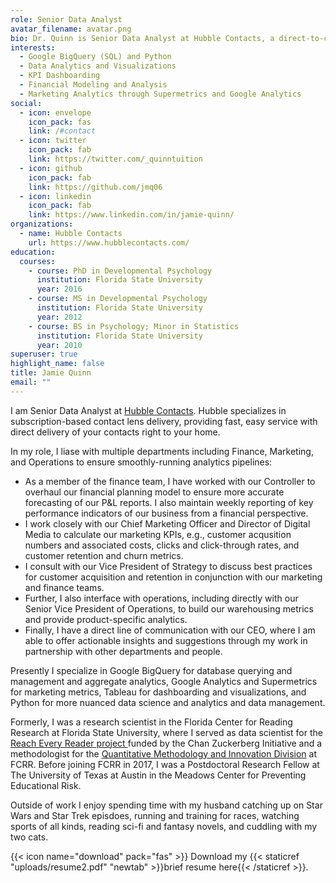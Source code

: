 ```yaml
---
role: Senior Data Analyst
avatar_filename: avatar.png
bio: Dr. Quinn is Senior Data Analyst at Hubble Contacts, a direct-to-consumer contact lens company specializing in subscription-based contact lens delivery.
interests:
  - Google BigQuery (SQL) and Python
  - Data Analytics and Visualizations
  - KPI Dashboarding
  - Financial Modeling and Analysis
  - Marketing Analytics through Supermetrics and Google Analytics
social:
  - icon: envelope
    icon_pack: fas
    link: /#contact
  - icon: twitter
    icon_pack: fab
    link: https://twitter.com/_quinntuition
  - icon: github
    icon_pack: fab
    link: https://github.com/jmq06
  - icon: linkedin
    icon_pack: fab
    link: https://www.linkedin.com/in/jamie-quinn/
organizations:
  - name: Hubble Contacts
    url: https://www.hubblecontacts.com/
education:
  courses:
    - course: PhD in Developmental Psychology
      institution: Florida State University
      year: 2016
    - course: MS in Developmental Psychology
      institution: Florida State University
      year: 2012
    - course: BS in Psychology; Minor in Statistics
      institution: Florida State University
      year: 2010
superuser: true
highlight_name: false
title: Jamie Quinn
email: ""
---
```


I am Senior Data Analyst at [Hubble Contacts](https://www.hubblecontacts.com/). Hubble specializes in subscription-based contact lens delivery, providing fast, easy service with direct delivery of your contacts right to your home. 

In my role, I liase with multiple departments including Finance, Marketing, and Operations to ensure smoothly-running analytics pipelines:
- As a member of the finance team, I have worked with our Controller to overhaul our financial planning model to ensure more accurate forecasting of our P&L reports. I also maintain weekly reporting of key performance indicators of our business from a financial perspective.
- I work closely with our Chief Marketing Officer and Director of Digital Media to calculate our marketing KPIs, e.g., customer acqusition numbers and associated costs, clicks and click-through rates, and customer retention and churn metrics. 
- I consult with our Vice President of Strategy to discuss best practices for customer acquisition and retention in conjunction with our marketing and finance teams. 
- Further, I also interface with operations, including directly with our Senior Vice President of Operations, to build our warehousing metrics and provide product-specific analytics.
- Finally, I have a direct line of communication with our CEO, where I am able to offer actionable insights and suggestions through my work in partnership with other departments and people. 

Presently I specialize in Google BigQuery for database querying and management and aggregate analytics, Google Analytics and Supermetrics for marketing metrics, Tableau for dashboarding and visualizations, and Python for more nuanced data science and analytics and data management. 

Formerly, I was a research scientist in the Florida Center for Reading Research at Florida State University, where I served as data scientist for the [Reach Every Reader project ](https://reacheveryreader.gse.harvard.edu/)funded by the Chan Zuckerberg Initiative and a methodologist for the [Quantitative Methodology and Innovation Division](qmi.fsu.edu) at FCRR. Before joining FCRR in 2017, I was a Postdoctoral Research Fellow at The University of Texas at Austin in the Meadows Center for Preventing Educational Risk. 

Outside of work I enjoy spending time with my husband catching up on Star Wars and Star Trek episdoes, running and training for races, watching sports of all kinds, reading sci-fi and fantasy novels, and cuddling with my two cats.  

{{< icon name="download" pack="fas" >}} Download my {{< staticref "uploads/resume2.pdf" "newtab" >}}brief resume here{{< /staticref >}}.
